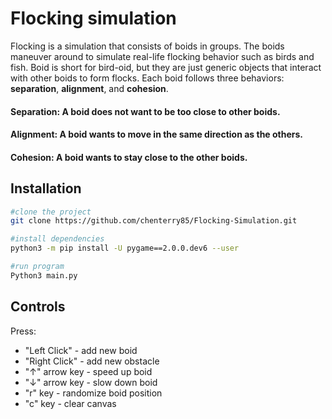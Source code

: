 # Flocking simulation

Flocking is a simulation that consists of boids in groups. The boids maneuver around to simulate real-life flocking behavior such as birds and fish. Boid is short for bird-oid, but they are just generic objects that interact with other boids to form flocks. Each boid follows three behaviors: **separation**, **alignment**, and **cohesion**.

#### Separation: A boid does not want to be too close to other boids.

#### Alignment: A boid wants to move in the same direction as the others.

#### Cohesion: A boid wants to stay close to the other boids.


## Installation

```bash
#clone the project
git clone https://github.com/chenterry85/Flocking-Simulation.git

#install dependencies
python3 -m pip install -U pygame==2.0.0.dev6 --user

#run program
Python3 main.py
```

## Controls

Press:
- "Left Click" - add new boid
- "Right Click" - add new obstacle
- "↑" arrow key - speed up boid
- "↓" arrow key - slow down boid
- "r" key - randomize boid position
- "c" key - clear canvas
